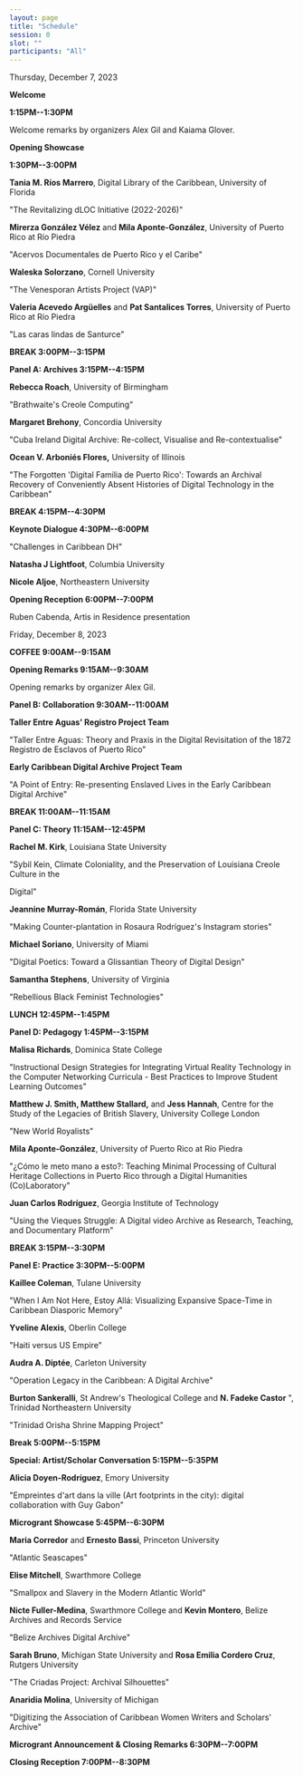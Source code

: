 ```yaml
---
layout: page
title: "Schedule"
session: 0
slot: ""
participants: "All"
---
```


Thursday, December 7, 2023

**Welcome**

**1:15PM--1:30PM**

Welcome remarks by organizers Alex Gil and Kaiama Glover.

**Opening Showcase**

**1:30PM--3:00PM**

**Tania M. Ríos Marrero**, Digital Library of the Caribbean, University
of Florida

"The Revitalizing dLOC Initiative (2022-2026)"

**Mirerza González Vélez** and **Mila Aponte-González**, University of
Puerto Rico at Río Piedra

"Acervos Documentales de Puerto Rico y el Caribe"

**Waleska Solorzano**, Cornell University

\"The Venesporan Artists Project (VAP)\"

**Valeria Acevedo Argüelles** and **Pat Santalices Torres**, University
of Puerto Rico at Río Piedra

\"Las caras lindas de Santurce\"

**BREAK 3:00PM--3:15PM**

**Panel A: Archives 3:15PM--4:15PM**

**Rebecca Roach**, University of Birmingham

\"Brathwaite's Creole Computing\"

**Margaret Brehony**, Concordia University

"Cuba Ireland Digital Archive: Re-collect, Visualise and
Re-contextualise"

**Ocean V. Arboniés Flores,** University of Illinois

\"The Forgotten 'Digital Familia de Puerto Rico': Towards an Archival
Recovery of Conveniently Absent Histories of Digital Technology in the
Caribbean\"

**BREAK 4:15PM--4:30PM**

**Keynote Dialogue 4:30PM--6:00PM**

\"Challenges in Caribbean DH"

**Natasha J Lightfoot**, Columbia University

**Nicole Aljoe**, Northeastern University

**Opening Reception 6:00PM--7:00PM**

Ruben Cabenda, Artis in Residence presentation 

Friday, December 8, 2023

**COFFEE 9:00AM--9:15AM**

**Opening Remarks 9:15AM--9:30AM**

Opening remarks by organizer Alex Gil.

**Panel B: Collaboration 9:30AM--11:00AM**

**Taller Entre Aguas\' Registro Project Team**

\"Taller Entre Aguas: Theory and Praxis in the Digital Revisitation of
the 1872 Registro de Esclavos of Puerto Rico\"

**Early Caribbean Digital Archive Project Team**

"A Point of Entry: Re-presenting Enslaved Lives in the Early Caribbean
Digital Archive"

**BREAK 11:00AM--11:15AM**

**Panel C: Theory 11:15AM--12:45PM**

**Rachel M. Kirk**, Louisiana State University

\"Sybil Kein, Climate Coloniality, and the Preservation of Louisiana
Creole Culture in the

Digital\"

**Jeannine Murray-Román**, Florida State University

"Making Counter-plantation in Rosaura Rodríguez\'s Instagram stories"

**Michael Soriano**, University of Miami

"Digital Poetics: Toward a Glissantian Theory of Digital Design"

**Samantha Stephens**, University of Virginia

"Rebellious Black Feminist Technologies"

**LUNCH 12:45PM--1:45PM**

**Panel D: Pedagogy 1:45PM--3:15PM**

**Malisa Richards**, Dominica State College

\"Instructional Design Strategies for Integrating Virtual Reality
Technology in the Computer Networking Curricula - Best Practices to
Improve Student Learning Outcomes\"

**Matthew J. Smith, Matthew Stallard,** and **Jess Hannah**, Centre for
the Study of the Legacies of British Slavery, University College London

"New World Royalists"

**Mila Aponte-González**, University of Puerto Rico at Río Piedra

"¿Cómo le meto mano a esto?: Teaching Minimal Processing of Cultural
Heritage Collections in Puerto Rico through a Digital Humanities
(Co)Laboratory"

**Juan Carlos Rodríguez**, Georgia Institute of Technology

\"Using the Vieques Struggle: A Digital video Archive as Research,
Teaching, and Documentary Platform\"

**BREAK 3:15PM--3:30PM**

**Panel E: Practice 3:30PM--5:00PM**

**Kaillee Coleman**, Tulane University

\"When I Am Not Here, Estoy Allá: Visualizing Expansive Space-Time in
Caribbean Diasporic Memory\"

**Yveline Alexis**, Oberlin College

"Haiti versus US Empire"

**Audra A. Diptée**, Carleton University

\"Operation Legacy in the Caribbean: A Digital Archive\"

**Burton Sankeralli**, St Andrew\'s Theological College and **N. Fadeke
Castor** \", Trinidad Northeastern University 

"Trinidad Orisha Shrine Mapping Project"

**Break 5:00PM--5:15PM**

**Special: Artist/Scholar Conversation 5:15PM--5:35PM**

**Alicia Doyen-Rodríguez**, Emory University

\"Empreintes d\'art dans la ville (Art footprints in the city): digital
collaboration with Guy Gabon\"

**Microgrant Showcase 5:45PM--6:30PM**

**Maria Corredor** and **Ernesto Bassi**, Princeton University

"Atlantic Seascapes" 

**Elise Mitchell**, Swarthmore College

"Smallpox and Slavery in the Modern Atlantic World"

**Nicte Fuller-Medina**, Swarthmore College and **Kevin Montero**,
Belize Archives and Records Service

"Belize Archives Digital Archive"

**Sarah Bruno**, Michigan State University and **Rosa Emilia Cordero
Cruz**, Rutgers University

"The Criadas Project: Archival Silhouettes"

**Anaridia Molina**, University of Michigan

\"Digitizing the Association of Caribbean Women Writers and Scholars'
Archive\"

**Microgrant Announcement & Closing Remarks 6:30PM--7:00PM**

**Closing Reception 7:00PM--8:30PM**
